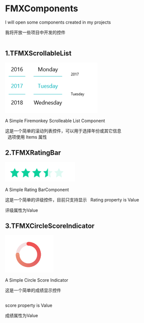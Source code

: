 # FMXComponents

I will open some components created in my projects  

我将开放一些项目中开发的控件  
 
## 1.TFMXScrollableList

![TFMXScrollYears](SnapShots/FMXScrollableList.png)  

A Simple Firemonkey Scrolleable List Component  

这是一个简单的滚动列表控件，可以用于选择年份或其它信息  
 
选项使用 Items 属性  


## 2.TFMXRatingBar  

![TFMXRatingBar](SnapShots/FMXRatingBar.png)

A Simple Rating BarComponent  

这是一个简单的评级控件，目前只支持显示 
 
Rating property is Value  

评级属性为Value  

## 3.TFMXCircleScoreIndicator

![TFMXCircleScoreIndicator](SnapShots/FMXCircleScoreIndicator.png)  

A Simple Circle Score Indicator  

这是一个简单的成绩显示控件  
 

score property is Value  

成绩属性为Value  
